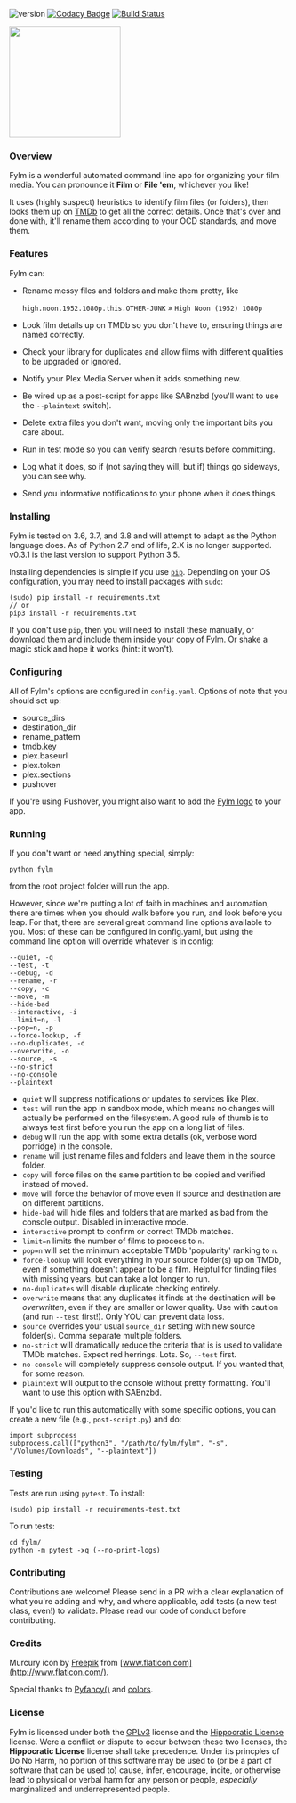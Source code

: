![version](https://img.shields.io/badge/version-0.3.1--beta-green.svg) [![Codacy Badge](https://app.codacy.com/project/badge/Grade/d88f475bb75b424692f0e7201ad3e888)](https://www.codacy.com/gh/brandonscript/fylm/dashboard?utm_source=github.com&amp;utm_medium=referral&amp;utm_content=brandonscript/fylm&amp;utm_campaign=Badge_Grade) [![Build Status](https://travis-ci.org/brandonscript/fylm.svg?branch=main)](https://travis-ci.org/brandonscript/fylm)

<img src="https://i.imgur.com/X53grFH.png" width="200">

### Overview

Fylm is a wonderful automated command line app for organizing your film media. You can pronounce it **Film** or **File 'em**, whichever you like!

It uses (highly suspect) heuristics to identify film files (or folders), then looks them up on [TMDb](https://www.themoviedb.org) to get all the correct details. Once that's over and done with, it'll rename them according to your OCD standards, and move them.

### Features

Fylm can:

- Rename messy files and folders and make them pretty, like

  `high.noon.1952.1080p.this.OTHER-JUNK` » `High Noon (1952) 1080p`
- Look film details up on TMDb so you don't have to, ensuring things are named correctly.
- Check your library for duplicates and allow films with different qualities to be upgraded or ignored.
- Notify your Plex Media Server when it adds something new.
- Be wired up as a post-script for apps like SABnzbd (you'll want to use the `--plaintext` switch).
- Delete extra files you don't want, moving only the important bits you care about.
- Run in test mode so you can verify search results before committing.
- Log what it does, so if (not saying they will, but if) things go sideways, you can see why.
- Send you informative notifications to your phone when it does things.

### Installing

Fylm is tested on 3.6, 3.7, and 3.8 and will attempt to adapt as the Python language does.
As of Python 2.7 end of life, 2.X is no longer supported. v0.3.1 is the last version to support Python 3.5.

Installing dependencies is simple if you use [`pip`](https://pip.pypa.io/en/stable/installing/). Depending on your OS configuration, you may need to install packages with `sudo`:

    (sudo) pip install -r requirements.txt
    // or
    pip3 install -r requirements.txt

If you don't use `pip`, then you will need to install these manually, or download them and include them inside your copy of Fylm. Or shake a magic stick and hope it works (hint: it won't).

### Configuring

All of Fylm's options are configured in `config.yaml`. Options of note that you should set up:

- source_dirs
- destination_dir
- rename_pattern
- tmdb.key
- plex.baseurl
- plex.token
- plex.sections
- pushover

If you're using Pushover, you might also want to add the [Fylm logo](https://imgur.com/a/wm3LS) to your app.

### Running

If you don't want or need anything special, simply:

    python fylm

from the root project folder will run the app.

However, since we're putting a lot of faith in machines and automation, there are times when you should walk before you run, and look before you leap. For that, there are several great command line options available to you. Most of these can be configured in config.yaml, but using the command line option will override whatever is in config:

    --quiet, -q
    --test, -t
    --debug, -d
    --rename, -r
    --copy, -c
    --move, -m
    --hide-bad
    --interactive, -i
    --limit=n, -l
    --pop=n, -p
    --force-lookup, -f
    --no-duplicates, -d
    --overwrite, -o
    --source, -s
    --no-strict
    --no-console
    --plaintext
    
- `quiet` will suppress notifications or updates to services like Plex.
- `test` will run the app in sandbox mode, which means no changes will actually be performed on the filesystem. A good rule of thumb is to always test first before you run the app on a long list of files.
- `debug` will run the app with some extra details (ok, verbose word porridge) in the console.
- `rename` will just rename files and folders and leave them in the source folder.
- `copy` will force files on the same partition to be copied and verified instead of moved.
- `move` will force the behavior of move even if source and destination are on different partitions.
- `hide-bad` will hide files and folders that are marked as bad from the console output. Disabled in interactive mode.
- `interactive` prompt to confirm or correct TMDb matches.
- `limit=n` limits the number of films to process to `n`.
- `pop=n` will set the minimum acceptable TMDb 'popularity' ranking to `n`.
- `force-lookup` will look everything in your source folder(s) up on TMDb, even if something doesn't appear to be a film. Helpful for finding files with missing years, but can take a lot longer to run.
- `no-duplicates` will disable duplicate checking entirely.
- `overwrite` means that any duplicates it finds at the destination will be *overwritten*, even if they are smaller or lower quality. Use with caution (and run `--test` first!). Only YOU can prevent data loss.
- `source` overrides your usual `source_dir` setting with new source folder(s). Comma separate multiple folders.
- `no-strict` will dramatically reduce the criteria that is is used to validate TMDb matches. Expect red herrings. Lots. So, `--test` first.
- `no-console` will completely suppress console output. If you wanted that, for some reason.
- `plaintext` will output to the console without pretty formatting. You'll want to use this option with SABnzbd.

If you'd like to run this automatically with some specific options, you can create a new file (e.g., `post-script.py`) and do:

    import subprocess
    subprocess.call(["python3", "/path/to/fylm/fylm", "-s", "/Volumes/Downloads", "--plaintext"])

### Testing

Tests are run using `pytest`. To install:

    (sudo) pip install -r requirements-test.txt

To run tests:

    cd fylm/
    python -m pytest -xq (--no-print-logs)

### Contributing

Contributions are welcome! Please send in a PR with a clear explanation of what you're adding and why, and where applicable, add tests (a new test class, even!) to validate. Please read our code of conduct before contributing.

### Credits

Murcury icon by [Freepik](https://www.flaticon.com/authors/freepik) from [www.flaticon.com](http://www.flaticon.com/).

Special thanks to [Pyfancy()](https://github.com/ilovecode1/Pyfancy-2) and [colors](https://github.com/jonathaneunice/colors/).

### License

Fylm is licensed under both the [GPLv3](https://www.gnu.org/licenses/gpl-3.0.en.html) license and the [Hippocratic License](https://firstdonoharm.dev/version/2/1/license.html) license. Were a conflict or dispute to occur between these two licenses, the **Hippocratic License** license shall take precedence. Under its princples of Do No Harm, no portion of this software may be used to (or be a part of software that can be used to) cause, infer, encourage, incite, or otherwise lead to physical or verbal harm for any person or people, _especially_ marginalized and underrepresented people.
